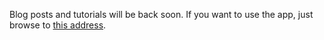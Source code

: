 Blog posts and tutorials will be back soon.
If you want to use the app, just browse to [this address](https://densitydesign.github.io/raw/).
